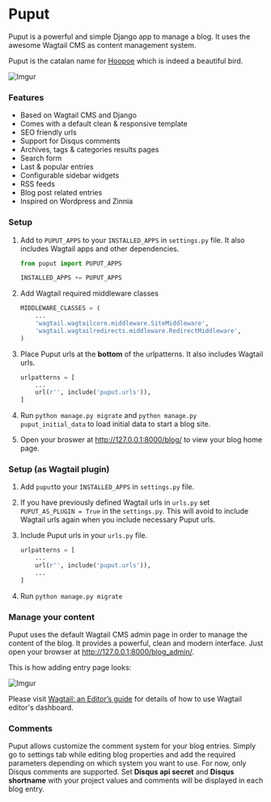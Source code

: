 # Puput

Puput is a powerful and simple Django app to manage a blog. It uses the awesome Wagtail CMS as content management system.

Puput is the catalan name for [Hoopoe](https://en.wikipedia.org/wiki/Hoopoe) which is indeed a beautiful bird.

![Imgur](http://i.imgur.com/ndZLeWb.png?1)

### Features
* Based on Wagtail CMS and Django
* Comes with a default clean & responsive template
* SEO friendly urls
* Support for Disqus comments
* Archives, tags & categories results pages
* Search form
* Last & popular entries
* Configurable sidebar widgets
* RSS feeds
* Blog post related entries
* Inspired on Wordpress and Zinnia

### Setup

1. Add to `PUPUT_APPS` to your `INSTALLED_APPS` in `settings.py` file. It also includes Wagtail apps and other dependencies.

    ```python
    from puput import PUPUT_APPS
    
    INSTALLED_APPS += PUPUT_APPS
    ```
2. Add Wagtail required middleware classes

    ```python
    MIDDLEWARE_CLASSES = (
        ...
        'wagtail.wagtailcore.middleware.SiteMiddleware',
        'wagtail.wagtailredirects.middleware.RedirectMiddleware',
    )
    ```
3. Place Puput urls at the __bottom__ of the urlpatterns. It also includes Wagtail urls.

    ```python
    urlpatterns = [
        ...
        url(r'', include('puput.urls')),
    ]
    ```
4. Run `python manage.py migrate` and `python manage.py puput_initial_data` to load initial data to start a blog site.
5. Open your broswer at http://127.0.0.1:8000/blog/ to view your blog home page. 

### Setup (as Wagtail plugin)

1. Add `puput`to your `INSTALLED_APPS` in `settings.py` file.
2. If you have previously defined Wagtail urls in `urls.py` set `PUPUT_AS_PLUGIN = True` in the `settings.py`. This will avoid to include Wagtail urls again when you include necessary Puput urls.
3. Include Puput urls in your `urls.py` file.

    ```python
    urlpatterns = [
        ...
        url(r'', include('puput.urls')),
        ...
    ]
    ```
4. Run `python manage.py migrate`
 

### Manage your content

Puput uses the default Wagtail CMS admin page in order to manage the content of the blog. It provides a powerful, clean and modern interface. Just open your browser at http://127.0.0.1:8000/blog_admin/.

This is how adding entry page looks:

![Imgur](http://i.imgur.com/NntrN3i.png?1)

Please visit [Wagtail: an Editor’s guide](http://docs.wagtail.io/en/v1.0/editor_manual/index.html) for details of how to use Wagtail editor's dashboard.

### Comments

Puput allows customize the comment system for your blog entries. Simply go to settings tab while editing blog properties and add the required parameters
depending on which system you want to use. For now, only Disqus comments are supported. Set __Disqus api secret__ and
__Disqus shortname__ with your project values and comments will be displayed in each blog entry.
